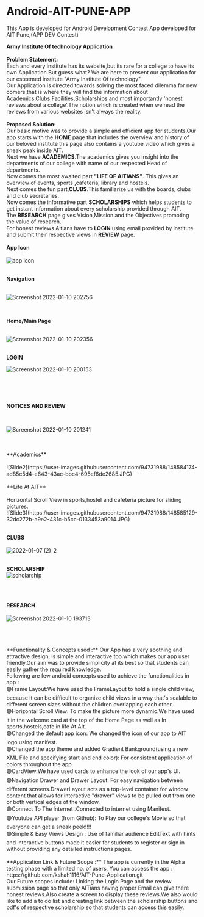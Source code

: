 # Android-AIT-PUNE-APP
This App is developed for Android Development Contest
App developed for AIT Pune,(APP DEV Contest)


**Army Institute Of technology Application**<br/>
<br/>
**Problem Statement:** <br/>
Each and every institute has its website,but its rare for a college to have its own Application.But guess what? We are here to present our application for our esteemed institute
"Army Institute Of technology".<br/>
Our Application is directed towards solving the most faced dilemma for new comers,that is where  they will find the information about Academics,Clubs,Facilities,Scholarships and most importantly 'honest reviews about a college'.The notion which is created when we read the reviews from various websites isn't always the reality.
<br/>
<br/>
**Proposed Solution:**<br/>
Our basic motive was to provide a simple and efficient app for students.Our app starts with the **HOME** page that includes the overview and history of our beloved institute this page also contains a youtube video which gives a sneak peak inside AIT.<br/>
Next we have **ACADEMICS**.The academics gives you insight into the departments of our college with name of our respected Head of departments.<br/>
Now comes the most awaited part **"LIFE OF AITIANS"**. This gives an overview of events, sports ,cafeteria, library and hostels.<br/>
Next comes the fun part,**CLUBS**.This familiarize us with the boards, clubs and club secretaries.<br/>
Now comes the informative part **SCHOLARSHIPS** which helps students to get instant information about every scholarship provided through AIT.<br/>
The **RESEARCH** page gives Vision,Mission and the Objectives promoting the value of research.<br/>
For honest reviews Aitians have to **LOGIN** using email provided by institute and submit their respective views in **REVIEW** page.<br/>
<br/>
**App Icon**
<br/>
<br/>
![app icon](https://user-images.githubusercontent.com/94731988/148588321-ec26dc7c-3825-4b21-aabe-dc8771808e23.jpeg)



<br/>**Navigation**
<br/>
<br/>

![Screenshot 2022-01-10 202756](https://user-images.githubusercontent.com/94731975/148787082-34abf170-aa04-4f54-89e0-0150dafd817c.png)




<br/>

**Home/Main Page**
<br/>
<br/>

![Screenshot 2022-01-10 202356](https://user-images.githubusercontent.com/94731975/148786444-fcfbcd9d-65b5-4ea3-aa87-6404d4137cbc.png)
<br/>
<br/>

**LOGIN**

![Screenshot 2022-01-10 200153](https://user-images.githubusercontent.com/94731975/148782875-54db9c57-3cea-4c77-a7be-dd2db9f91a7c.png)


<br/>
<br/>
<br/>

**NOTICES AND REVIEW**

<br/>

![Screenshot 2022-01-10 201241](https://user-images.githubusercontent.com/94731975/148784507-7432e5e2-024c-4561-8ece-da5918cf3767.png)


<br/>
<br/>
**Academics**
<br/>
<br/>
![Slide2](https://user-images.githubusercontent.com/94731988/148584174-ad85c5d4-e643-43ac-bbc4-695ef6de2685.JPG)
<br/>
<br/>
**Life At AIT**<br/>
<br/>
Horizontal Scroll View in sports,hostel and cafeteria picture for sliding pictures.
<br/>
![Slide3](https://user-images.githubusercontent.com/94731988/148585129-32dc272b-a9e2-431c-b5cc-0133453a9014.JPG)
<br/>
<br/>



**CLUBS**<br/>
<br/>
![2022-01-07 (2)_2](https://user-images.githubusercontent.com/94731975/148581410-012dcf0f-f2c3-4061-88f8-d58a272880e4.png)
<br/>


<br/>**SCHOLARSHIP**
<br/>
![scholarship ](https://user-images.githubusercontent.com/94731975/148778219-6e01fa5f-4446-44ce-98e2-ceddd345e274.png)
<br/>


<br/>



<br/>**RESEARCH**
<br/>
<br/>![Screenshot 2022-01-10 193713](https://user-images.githubusercontent.com/94731975/148779634-5ace3f6d-adc3-48c6-98e6-f52e58b33c57.png)


<br/>
<br/>
<br/>
**Functionality & Concepts used :**
Our App has a very soothing and attractive design, is simple and interactive too which makes our app user friendly.Our aim was to provide simplicity at its best so that students can easily gather the required knowledge.
<br/>
Following are few android concepts used to achieve the functionalities in app :
<br/>
🟣Frame Layout:We have used the FrameLayout  to hold a single child view, because it can be difficult to organize child views in a way that's scalable to different screen sizes without the children overlapping each other.
<br/>
🟣Horizontal Scroll View: To make the picture more dynamic.We have used it in the welcome card at the top of the Home Page as well as In sports,hostels,cafe in life At AIt.
<br/>
🟣Changed the default app icon: We changed the icon of our app to AIT logo using manifest.
<br/>
🟣Changed the app theme and added Gradient Bankground(using a new XML File and specifying start and end color): For consistent application of colors throughout the app.
<br/>
🟣CardView:We have used cards to enhance the look of our app's UI.
<br/>
🟣Navigation Drawer and Drawer Layout: For easy  navigation  between different screens.DrawerLayout acts as a top-level container for window content that allows for interactive "drawer" views to be pulled out from one or both vertical edges of the window.
<br/>
🟣Connect To The Internet :Connected to internet using Manifest.
<br/>
🟣Youtube API player (from Github): To Play our college's Movie so that everyone can get a sneak peek!!!!
<br/>
🟣Simple & Easy Views Design : Use of familiar audience EditText with hints and interactive buttons made it easier for students to register or sign in without providing any detailed instructions pages.
<br/>
<br/>
**Application Link & Future Scope :**
The app is currently in the Alpha testing phase with a limited no. of users, You can access the app : https://github.com/kshah1116/AIT-Pune-Application.git
<br/>
Our Future scopes include: Linking the Login Page and the review submission page so that only AITians having proper Email can give there honest reviews.Also create a screen to display these reviews.We also would like to add a to do list and creating link between the scholarship buttons and pdf's of respective scholarship so that students can access this easily.



